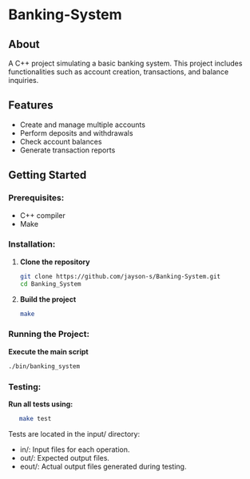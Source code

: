 # Banking-System

## About

A C++ project simulating a basic banking system. This project includes functionalities such as account creation, transactions, and balance inquiries.

## Features

- Create and manage multiple accounts
- Perform deposits and withdrawals
- Check account balances
- Generate transaction reports

## Getting Started

### Prerequisites:

- C++ compiler
- Make

### Installation:

1. **Clone the repository**
   ```sh
   git clone https://github.com/jayson-s/Banking-System.git
   cd Banking_System

2. **Build the project**
   ```sh
   make

### Running the Project:

**Execute the main script**
  ```sh
  ./bin/banking_system
  ```

### Testing:

**Run all tests using:**
```sh
   make test
```
Tests are located in the input/ directory:
- in/: Input files for each operation.
- out/: Expected output files.
- eout/: Actual output files generated during testing.